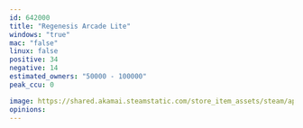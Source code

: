 ```yaml
---
id: 642000
title: "Regenesis Arcade Lite"
windows: "true"
mac: "false"
linux: false
positive: 34
negative: 14
estimated_owners: "50000 - 100000"
peak_ccu: 0

image: https://shared.akamai.steamstatic.com/store_item_assets/steam/apps/642000/header.jpg?t=1537457943
opinions:
---
```

